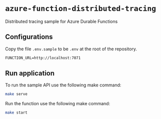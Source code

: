 # `azure-function-distributed-tracing`

Distributed tracing sample for Azure Durable Functions

## Configurations

Copy the file `.env.sample` to be `.env` at the root of the repository.

```txt
FUNCTION_URL=http://localhost:7071
```

## Run application

To run the sample API use the following make command:

```bash
make serve
```

Run the function use the following make command:

```bash
make start
```
